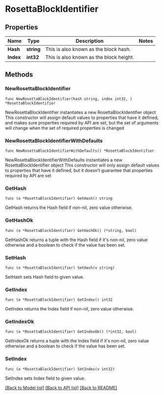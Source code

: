 # RosettaBlockIdentifier

## Properties

Name | Type | Description | Notes
------------ | ------------- | ------------- | -------------
**Hash** | **string** | This is also known as the block hash. | 
**Index** | **int32** | This is also known as the block height. | 

## Methods

### NewRosettaBlockIdentifier

`func NewRosettaBlockIdentifier(hash string, index int32, ) *RosettaBlockIdentifier`

NewRosettaBlockIdentifier instantiates a new RosettaBlockIdentifier object
This constructor will assign default values to properties that have it defined,
and makes sure properties required by API are set, but the set of arguments
will change when the set of required properties is changed

### NewRosettaBlockIdentifierWithDefaults

`func NewRosettaBlockIdentifierWithDefaults() *RosettaBlockIdentifier`

NewRosettaBlockIdentifierWithDefaults instantiates a new RosettaBlockIdentifier object
This constructor will only assign default values to properties that have it defined,
but it doesn't guarantee that properties required by API are set

### GetHash

`func (o *RosettaBlockIdentifier) GetHash() string`

GetHash returns the Hash field if non-nil, zero value otherwise.

### GetHashOk

`func (o *RosettaBlockIdentifier) GetHashOk() (*string, bool)`

GetHashOk returns a tuple with the Hash field if it's non-nil, zero value otherwise
and a boolean to check if the value has been set.

### SetHash

`func (o *RosettaBlockIdentifier) SetHash(v string)`

SetHash sets Hash field to given value.


### GetIndex

`func (o *RosettaBlockIdentifier) GetIndex() int32`

GetIndex returns the Index field if non-nil, zero value otherwise.

### GetIndexOk

`func (o *RosettaBlockIdentifier) GetIndexOk() (*int32, bool)`

GetIndexOk returns a tuple with the Index field if it's non-nil, zero value otherwise
and a boolean to check if the value has been set.

### SetIndex

`func (o *RosettaBlockIdentifier) SetIndex(v int32)`

SetIndex sets Index field to given value.



[[Back to Model list]](../README.md#documentation-for-models) [[Back to API list]](../README.md#documentation-for-api-endpoints) [[Back to README]](../README.md)


